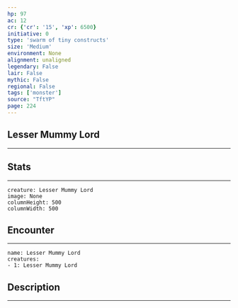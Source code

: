 ```yaml
---
hp: 97
ac: 12
cr: {'cr': '15', 'xp': 6500}
initiative: 0
type: 'swarm of tiny constructs'    
size: 'Medium'
environment: None
alignment: unaligned
legendary: False
lair: False
mythic: False
regional: False
tags: ['monster']
source: "TftYP"
page: 224
---
```


## Lesser Mummy Lord
---



## Stats
---

```statblock
creature: Lesser Mummy Lord
image: None
columnHeight: 500
columnWidth: 500
```

## Encounter
---

```encounter-table
name: Lesser Mummy Lord
creatures:
- 1: Lesser Mummy Lord
```

## Description
---




